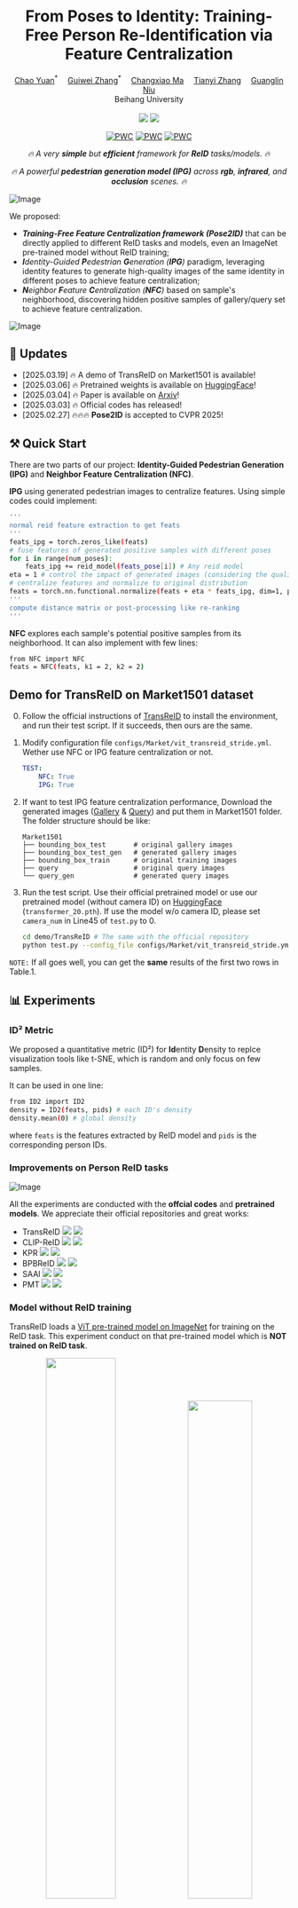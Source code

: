 <h1 align='center'>From Poses to Identity: Training-Free Person Re-Identification via Feature Centralization</h1>

<div align='center'>
    <a href='https://github.com/yuanc3' target='_blank'>Chao Yuan</a><sup>*</sup>&emsp;
    <a href='https://github.com/zhangguiwei610' target='_blank'>Guiwei Zhang</a><sup>*</sup>&emsp;
    <a href='https://github.com/maxiaoxsi' target='_blank'>Changxiao Ma</a><sup></sup>&emsp;
    <a href='https://github.com/sapphire22' target='_blank'>Tianyi Zhang</a><sup></sup>&emsp;
    <a href='https://github.com/ngl567'  target='_blank'>Guanglin Niu</a><sup></sup>
</div>

<div align='center'>
Beihang University
</div>
<br>


<div align='center'>
    <a href='https://arxiv.org/abs/2503.00938'><img src='https://img.shields.io/badge/Paper-Arxiv-red'></a>
    <a href='https://huggingface.co/yuanc3/Pose2ID'><img src='https://img.shields.io/badge/%F0%9F%A4%97%20HuggingFace-Model-yellow'></a>


[![PWC](https://img.shields.io/endpoint.svg?url=https://paperswithcode.com/badge/from-poses-to-identity-training-free-person/person-re-identification-on-market-1501)](https://paperswithcode.com/sota/person-re-identification-on-market-1501?p=from-poses-to-identity-training-free-person)
[![PWC](https://img.shields.io/endpoint.svg?url=https://paperswithcode.com/badge/from-poses-to-identity-training-free-person/person-re-identification-on-occluded-reid-1)](https://paperswithcode.com/sota/person-re-identification-on-occluded-reid-1?p=from-poses-to-identity-training-free-person)
[![PWC](https://img.shields.io/endpoint.svg?url=https://paperswithcode.com/badge/from-poses-to-identity-training-free-person/cross-modal-person-re-identification-on-sysu)](https://paperswithcode.com/sota/cross-modal-person-re-identification-on-sysu?p=from-poses-to-identity-training-free-person)
</div>

<p align="center"><i>🔥 A very <b>simple</b> but <b>efficient</b> framework for <b>ReID</b> tasks/models. 🔥</i></p>

<p align="center"><i>🔥 A powerful <b>pedestrian generation model (IPG)</b> across <b>rgb</b>, <b>infrared</b>, and <b>occlusion</b> scenes. 🔥</i></p>


![Image](figs/visualization.png "Generated Images with our IPG model")


We proposed:
- _**Training-Free Feature Centralization framework (Pose2ID)**_ that can be directly applied to different ReID tasks and models, even an ImageNet pre-trained model without ReID training;
- _**I**dentity-Guided **P**edestrian **G**eneration (**IPG**)_ paradigm, leveraging identity features to generate high-quality images of the same identity in different poses to achieve feature centralization;
- _**N**eighbor **F**eature **C**entralization (**NFC**)_ based on sample's neighborhood, discovering hidden positive samples of gallery/query set to achieve feature centralization.

![Image](figs/framework.jpg "Pose2ID Framework")





## &#x1F4E3; Updates
* [2025.03.19] 🔥 A demo of TransReID on Market1501 is available!
* [2025.03.06] 🔥 Pretrained weights is available on [HuggingFace](https://huggingface.co/yuanc3/Pose2ID)!
* [2025.03.04] 🔥 Paper is available on [Arxiv](https://arxiv.org/abs/2503.00938)!
* [2025.03.03] 🔥 Official codes has released!
* [2025.02.27] 🔥🔥🔥 **Pose2ID** is accepted to CVPR 2025!


## ⚒️ Quick Start

There are two parts of our project: **Identity-Guided Pedestrian Generation (IPG)** and **Neighbor Feature Centralization (NFC)**.

**IPG** using generated pedestrian images to centralize features. Using simple codes could implement:

```bash
'''
normal reid feature extraction to get feats
'''
feats_ipg = torch.zeros_like(feats)
# fuse features of generated positive samples with different poses
for i in range(num_poses):
    feats_ipg += reid_model(feats_pose[i]) # Any reid model
eta = 1 # control the impact of generated images (considering the quality)
# centralize features and normalize to original distribution
feats = torch.nn.functional.normalize(feats + eta * feats_ipg, dim=1, p=2) # L2 normalization
'''
compute distance matrix or post-processing like re-ranking
'''
```

**NFC** explores each sample's potential positive samples from its neighborhood. It can also implement with few lines:

```bash
from NFC import NFC
feats = NFC(feats, k1 = 2, k2 = 2)
```

## Demo for TransReID on Market1501 dataset
0. Follow the official instructions of [TransReID](https://github.com/damo-cv/TransReID) to install the environment, and run their test script. If it succeeds, then ours are the same.
<!-- TransReID-main\configs\Market\vit_transreid_stride.yml -->
1. Modify configuration file `configs/Market/vit_transreid_stride.yml`. Wether use NFC or IPG feature centralization or not.
    ```yaml
    TEST:
        NFC: True
        IPG: True
    ```
2. If want to test IPG feature centralization performance, Download the generated images ([Gallery](https://drive.google.com/file/d/1QdH0CctiUrZTCE3nPzc_kPmgAaxhhWzd/view?usp=sharing) & [Query](https://drive.google.com/file/d/1oiOutY64FQn9RTF2l_T0A8iPCWMkJi3a/view?usp=sharing)) and put them in Market1501 folder. The folder structure should be like:
    ```shell
    Market1501
    ├── bounding_box_test       # original gallery images
    ├── bounding_box_test_gen   # generated gallery images
    ├── bounding_box_train      # original training images
    ├── query                   # original query images
    └── query_gen               # generated query images
    ```
3. Run the test script.
    Use their official pretrained model or use our pretrained model (without camera ID) on [HuggingFace](https://huggingface.co/yuanc3/Pose2ID) (`transformer_20.pth`). If use the model w/o camera ID, please set ```camera_num``` in  Line45 of ```test.py``` to 0. 
    ```bash
    cd demo/TransReID # The same with the official repository
    python test.py --config_file configs/Market/vit_transreid_stride.yml MODEL.DEVICE_ID "('0')"  TEST.WEIGHT 'path/to/your/pretrained/model'
    ```

```NOTE:``` If all goes well, you can get the **same** results of the first two rows in Table.1.

## 📊 Experiments

### ID² Metric
We proposed a quantitative metric (ID²) for **Id**entity **D**ensity to replce visualization tools like t-SNE, which is random and only focus on few samples.

It can be used in one line:
```bash
from ID2 import ID2
density = ID2(feats, pids) # each ID's density
density.mean(0) # global density
```
where `feats` is the features extracted by ReID model and `pids` is the corresponding person IDs.


### Improvements on Person ReID tasks
![Image](figs/experiment.png "Experiment Results") 

All the experiments are conducted with the **offcial codes** and **pretrained models**. We appreciate their official repositories and great works:
- TransReID
<a href='https://github.com/damo-cv/TransReID'><img src='https://img.shields.io/badge/Code-Github-blue'></a> <a href='https://arxiv.org/pdf/2102.04378'><img src='https://img.shields.io/badge/Paper-Arxiv-red'></a>
- CLIP-ReID
<a href='https://github.com/Syliz517/CLIP-ReID'><img src='https://img.shields.io/badge/Code-Github-blue'></a> <a href='https://arxiv.org/pdf/2211.13977'><img src='https://img.shields.io/badge/Paper-Arxiv-red'></a>
- KPR
<a href='https://github.com/VlSomers/keypoint_promptable_reidentification'><img src='https://img.shields.io/badge/Code-Github-blue'></a> <a href='https://arxiv.org/pdf/2407.18112'><img src='https://img.shields.io/badge/Paper-Arxiv-red'></a>
- BPBReID
<a href='https://github.com/VlSomers/bpbreid'><img src='https://img.shields.io/badge/Code-Github-blue'></a> <a href='https://arxiv.org/pdf/2211.03679'><img src='https://img.shields.io/badge/Paper-Arxiv-red'></a>
- SAAI
<a href='https://github.com/xiaoye-hhh/SAAI'><img src='https://img.shields.io/badge/Code-Github-blue'></a> <a href='https://openaccess.thecvf.com/content/ICCV2023/papers/Fang_Visible-Infrared_Person_Re-Identification_via_Semantic_Alignment_and_Affinity_Inference_ICCV_2023_paper.pdf'><img src='https://img.shields.io/badge/Paper-ICCV-red'></a>
- PMT 
<a href='https://github.com/hulu88/PMT'><img src='https://img.shields.io/badge/Code-Github-blue'></a> <a href='https://arxiv.org/pdf/2212.00226'><img src='https://img.shields.io/badge/Paper-Arxiv-red'></a>
  
### Model without ReID training

TransReID loads a [ViT pre-trained model on ImageNet](https://huggingface.co/google/vit-base-patch16-224) for
training on the ReID task. This experiment conduct on that pre-trained model which is **NOT trained on ReID task**.
<p align="center">
  <img src="figs/vit.png" width="50%"/>
  <img src="figs/vit_tsne.png" width="48%"/>
</p>

### Ablation Studies
![Image](figs/ablation.png "Ablation Study")

### Random Generated Images
![Image](figs/random.jpg "Random Generated Images")

## 🚀 IPG Installation

### Download the Codes

```bash
git clone https://github.com/yuanc3/Pose2ID
cd Pose2ID/IPG
```

### Python Environment Setup
Create conda environment (Recommended):

```bash
conda create -n IPG python=3.9
conda activate IPG
```

Install packages with `pip`
```bash
pip install -r requirements.txt
```

### Download pretrained weights
1. Download official models from: 
    - [sd-vae-ft-mse](https://huggingface.co/stabilityai/sd-vae-ft-mse)
    - [stable-diffusion-v1-5](https://huggingface.co/stable-diffusion-v1-5/stable-diffusion-v1-5)

2. Download our IPG pretrained weights from [HuggingFace](https://huggingface.co/yuanc3/Pose2ID) or [Google Drive](https://drive.google.com/drive/folders/1q5MNFMB1FV74Xy2vPo43k3tbOthQijDS?usp=sharing),  and put them in the `pretrained` directory.

    ```shell
    git lfs install
    git clone https://huggingface.co/yuanc3/Pose2ID pretrained
    ```

    The **pretrained** are organized as follows.

    ```
    ./pretrained/
    ├── denoising_unet.pth
    ├── reference_unet.pth
    ├── IFR.pth
    ├── pose_guider.pth
    └── transformer_20.pth
    ```

### Inference
Run the `inference.py` script. It will generate with poses in the `standard_poses` for each reference image in `ref`. The output images will be saved in the `output`.

```bash
python inference.py --ckpt_dir pretrained --pose_dir standard_poses --ref_dir ref --out_dir output
```
`--ckpt_dir`: directory of pretrained weights,\
`--pose_dir`: directory of target poses (we provide 8 poses used in our experiment), \
`--ref_dir`: directory of reference images (we provide 10 reference imgs), \
`--out_dir`: directory of output images.


### Official generated images on Market1501 
Here, we provide our generated images on [Gallery](https://drive.google.com/file/d/1QdH0CctiUrZTCE3nPzc_kPmgAaxhhWzd/view?usp=sharing) and [Query](https://drive.google.com/file/d/1oiOutY64FQn9RTF2l_T0A8iPCWMkJi3a/view?usp=sharing) of test set on Market1501 with our 8 representative poses. 


### Getting target poses 
We use [DWpose](https://github.com/IDEA-Research/DWPose) to get poses with 18 keypoints.Please follow their official instructions. You may also use other pose estimation methods to get the 18 keypoints poses.


## 📝 Release Plans

|  Status  | Milestone                                                                | ETA |
|:--------:|:-------------------------------------------------------------------------|:--:|
|    🚀    | Training codes       | TBD |
|    🚀    | IPG model trained on more data       | TBD |
|    🚀    | IPG model with modality transfer ability (RGB2IR)      | TBD |
|    🚀    | Video-IPG model      | TBD |

## 📒 Citation

If you find our work useful for your research, please consider citing the paper:

```bash
@inproceedings{yuan2025poses,
  title={From poses to identity: Training-free person re-identification via feature centralization},
  author={Yuan, Chao and Zhang, Guiwei and Ma, Changxiao and Zhang, Tianyi and Niu, Guanglin},
  booktitle={Proceedings of the Computer Vision and Pattern Recognition Conference},
  pages={24409--24418},
  year={2025}
}
```
or
```bash
@article{yuan2025poses,
  title={From Poses to Identity: Training-Free Person Re-Identification via Feature Centralization},
  author={Yuan, Chao and Zhang, Guiwei and Ma, Changxiao and Zhang, Tianyi and Niu, Guanglin},
  journal={arXiv preprint arXiv:2503.00938},
  year={2025}
}
```
